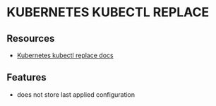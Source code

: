 # KUBERNETES KUBECTL REPLACE

## Resources

- [Kubernetes kubectl replace docs](https://kubernetes.io/docs/reference/generated/kubectl/kubectl-commands#replace)

## Features

- does not store last applied configuration